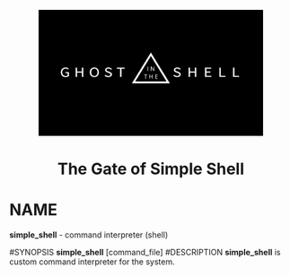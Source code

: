 <p align="center">
  
  <img src="simple shell.jpg" width="400\"/>
  
  <br>
  
  <h1><p align="center"> The Gate of Simple Shell</h></p>
  
  # NAME
  **simple_shell** - command
  interpreter (shell)
  
  #SYNOPSIS
  **simple_shell** [command_file]
  #DESCRIPTION
  **simple_shell** 
  is custom command interpreter for the system.
